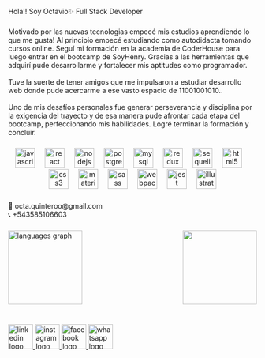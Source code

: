 <p align="left">Hola!! Soy Octavio✨ Full Stack Developer</p>

###

<p align="left">Motivado por las nuevas tecnologias empecé mis estudios aprendiendo lo que me gusta! Al principio empecé estudiando como autodidacta tomando cursos online. Seguí mi formación en la academia de CoderHouse para luego entrar en el bootcamp de SoyHenry. Gracias a las herramientas que adquirí pude desarrollarme y fortalecer mis aptitudes como programador.<br><br>Tuve la suerte de tener amigos que me impulsaron a estudiar desarrollo web donde pude acercarme a ese vasto espacio de 11001001010..<br><br>Uno de mis desafíos personales fue generar perseverancia y disciplina por la exigencia del trayecto y de esa manera pude afrontar cada etapa del bootcamp, perfeccionando mis habilidades. Logré terminar la formación y concluir.</p>

###

<div align="center">
  <img src="https://cdn.jsdelivr.net/gh/devicons/devicon/icons/javascript/javascript-original.svg" height="40" alt="javascript logo"  />
  <img width="12" />
  <img src="https://cdn.jsdelivr.net/gh/devicons/devicon/icons/react/react-original.svg" height="40" alt="react logo"  />
  <img width="12" />
  <img src="https://cdn.jsdelivr.net/gh/devicons/devicon/icons/nodejs/nodejs-original.svg" height="40" alt="nodejs logo"  />
  <img width="12" />
  <img src="https://cdn.jsdelivr.net/gh/devicons/devicon/icons/postgresql/postgresql-original.svg" height="40" alt="postgresql logo"  />
  <img width="12" />
  <img src="https://cdn.jsdelivr.net/gh/devicons/devicon/icons/mysql/mysql-original.svg" height="40" alt="mysql logo"  />
  <img width="12" />
  <img src="https://cdn.jsdelivr.net/gh/devicons/devicon/icons/redux/redux-original.svg" height="40" alt="redux logo"  />
  <img width="12" />
  <img src="https://cdn.jsdelivr.net/gh/devicons/devicon/icons/sequelize/sequelize-original.svg" height="40" alt="sequelize logo"  />
  <img width="12" />
  <img src="https://cdn.jsdelivr.net/gh/devicons/devicon/icons/html5/html5-original.svg" height="40" alt="html5 logo"  />
  <img width="12" />
  <img src="https://cdn.jsdelivr.net/gh/devicons/devicon/icons/css3/css3-original.svg" height="40" alt="css3 logo"  />
  <img width="12" />
  <img src="https://cdn.jsdelivr.net/gh/devicons/devicon/icons/materialui/materialui-original.svg" height="40" alt="materialui logo"  />
  <img width="12" />
  <img src="https://cdn.jsdelivr.net/gh/devicons/devicon/icons/sass/sass-original.svg" height="40" alt="sass logo"  />
  <img width="12" />
  <img src="https://cdn.jsdelivr.net/gh/devicons/devicon/icons/webpack/webpack-original.svg" height="40" alt="webpack logo"  />
  <img width="12" />
  <img src="https://cdn.jsdelivr.net/gh/devicons/devicon/icons/jest/jest-plain.svg" height="40" alt="jest logo"  />
  <img width="12" />
  <img src="https://cdn.jsdelivr.net/gh/devicons/devicon/icons/illustrator/illustrator-plain.svg" height="40" alt="illustrator logo"  />
</div>

###

<p align="left">📨  octa.quinteroo@gmail.com<br>📞 +543585106603</p>

###

<img align="right" height="150" src="https://media.giphy.com/media/V1oAq9IfVTnvPrrKWe/giphy.gif"  />

###

<div align="left">
  <img src="https://github-readme-stats.vercel.app/api/top-langs?username=octa-quintero&locale=es&hide_title=false&layout=compact&card_width=320&langs_count=5&theme=aura&hide_border=true&order=2&custom_title=Top" height="150" alt="languages graph"  />
</div>

###

<br clear="both">

<div align="left">
  <a href="https://www.linkedin.com/in/octavio-quintero/" target="_blank">
    <img src="https://img.shields.io/static/v1?message=LinkedIn&logo=linkedin&label=&color=0077B5&logoColor=white&labelColor=&style=for-the-badge" height="50" alt="linkedin logo"  />
  </a>
  <a href="https://www.instagram.com/octa.quintero/" target="_blank">
    <img src="https://img.shields.io/static/v1?message=Instagram&logo=instagram&label=&color=E4405F&logoColor=white&labelColor=&style=for-the-badge" height="50" alt="instagram logo"  />
  </a>
  <a href="https://www.facebook.com/octavio.quintero.5" target="_blank">
    <img src="https://img.shields.io/static/v1?message=Facebook&logo=facebook&label=&color=1877F2&logoColor=white&labelColor=&style=for-the-badge" height="50" alt="facebook logo"  />
  </a>
  <a href="3585106603" target="_blank">
    <img src="https://img.shields.io/static/v1?message=Whatsapp&logo=whatsapp&label=&color=25D366&logoColor=white&labelColor=&style=for-the-badge" height="50" alt="whatsapp logo"  />
  </a>
</div>

###